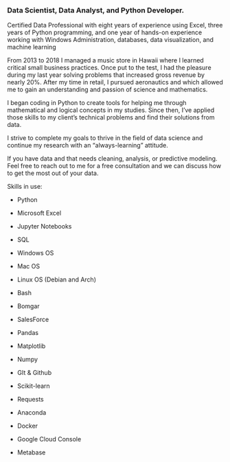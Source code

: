 
### Data Scientist, Data Analyst, and Python Developer.

Certified Data Professional with eight years of experience using Excel, three years of Python programming, and one year of hands-on experience working with Windows Administration, databases, data visualization, and machine learning

From 2013 to 2018 I managed a music store in Hawaii where I learned critical small business practices. Once put to the test, I had the pleasure during my last year solving problems that increased gross revenue by nearly 20%. After my time in retail, I pursued aeronautics and which allowed me to gain an understanding and passion of science and mathematics.

I began coding in Python to create tools for helping me through mathematical and logical concepts in my studies. Since then, I’ve applied those skills to my client’s technical problems and find their solutions from data.

I strive to complete my goals to thrive in the field of data science and continue my research with an “always-learning” attitude.

If you have data and that needs cleaning, analysis, or predictive modeling. Feel free to reach out to me for a free consultation and we can discuss how to get the most out of your data. 


Skills in use:

- Python

- Microsoft Excel

- Jupyter Notebooks

- SQL

- Windows OS

- Mac OS

- Linux OS (Debian and Arch)

- Bash

- Bomgar

- SalesForce

- Pandas

- Matplotlib

- Numpy

- GIt & Github

- Scikit-learn

- Requests

- Anaconda

- Docker

- Google Cloud Console

- Metabase
